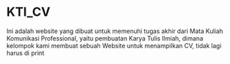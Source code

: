 # KTI_CV
Ini adalah website yang dibuat untuk memenuhi tugas akhir dari Mata Kuliah Komunikasi Professional, yaitu pembuatan Karya Tulis Ilmiah, dimana kelompok kami membuat sebuah Website untuk menampilkan CV, tidak lagi harus di print
